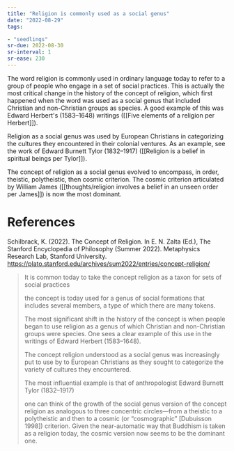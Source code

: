 ```yaml
---
title: "Religion is commonly used as a social genus"
date: "2022-08-29"
tags:

- "seedlings"
sr-due: 2022-08-30
sr-interval: 1
sr-ease: 230
---
```


The word religion is commonly used in ordinary language today to refer to a group of people who engage in a set of social practices. This is actually the most critical change in the history of the concept of religion, which first happened when the word was used as a social genus that included Christian and non-Christian groups as species. A good example of this was Edward Herbert's (1583–1648) writings ([[Five elements of a religion per Herbert]]).

Religion as a social genus was used by European Christians in categorizing the cultures they encountered in their colonial ventures. As an example, see the work of Edward Burnett Tylor (1832–1917) ([[Religion is a belief in spiritual beings per Tylor]]).

The concept of religion as a social genus evolved to encompass, in order, theistic, polytheistic, then cosmic criterion. The cosmic criterion articulated by William James ([[thoughts/religion involves a belief in an unseen order per James]]) is now the most dominant.

# References

Schilbrack, K. (2022). The Concept of Religion. In E. N. Zalta (Ed.), The Stanford Encyclopedia of Philosophy (Summer 2022). Metaphysics Research Lab, Stanford University. https://plato.stanford.edu/archives/sum2022/entries/concept-religion/

> It is common today to take the concept religion as a taxon for sets of social practices
> 
> the concept is today used for a genus of social formations that includes several members, a type of which there are many tokens.
> 
> The most significant shift in the history of the concept is when people began to use religion as a genus of which Christian and non-Christian groups were species. One sees a clear example of this use in the writings of Edward Herbert (1583–1648).
> 
> The concept religion understood as a social genus was increasingly put to use by to European Christians as they sought to categorize the variety of cultures they encountered.
> 
> The most influential example is that of anthropologist Edward Burnett Tylor (1832–1917)
> 
> one can think of the growth of the social genus version of the concept religion as analogous to three concentric circles—from a theistic to a polytheistic and then to a cosmic (or “cosmographic” [Dubuisson 1998]) criterion. Given the near-automatic way that Buddhism is taken as a religion today, the cosmic version now seems to be the dominant one.